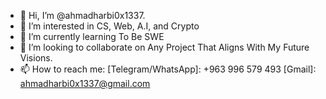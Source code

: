 - 👋 Hi, I’m @ahmadharbi0x1337.
- 👀 I’m interested in CS, Web, A.I, and Crypto
- 🌱 I’m currently learning To Be SWE
- 💞️ I’m looking to collaborate on Any Project That Aligns With My Future Visions.
- 📫 How to reach me:
    [Telegram/WhatsApp]: +963 996 579 493
    [Gmail]: ahmadharbi0x1337@gmail.com 


<!---
ahmadharbi0x1337/ahmadharbi0x1337 is a ✨ special ✨ repository because its `README.md` (this file) appears on your GitHub profile.
You can click the Preview link to take a look at your changes.
--->
